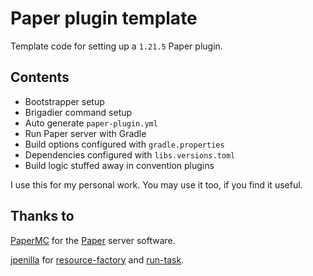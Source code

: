 # Paper plugin template

Template code for setting up a `1.21.5` Paper plugin.

## Contents

- Bootstrapper setup
- Brigadier command setup
- Auto generate `paper-plugin.yml`
- Run Paper server with Gradle
- Build options configured with `gradle.properties`
- Dependencies configured with `libs.versions.toml`
- Build logic stuffed away in convention plugins

I use this for my personal work.
You may use it too, if you find it useful.

## Thanks to

[PaperMC](https://github.com/PaperMC) for the [Paper](https://github.com/PaperMC/Paper) server software.

[jpenilla](https://github.com/jpenilla) for [resource-factory](https://github.com/jpenilla/resource-factory) and [run-task](https://github.com/jpenilla/run-task).